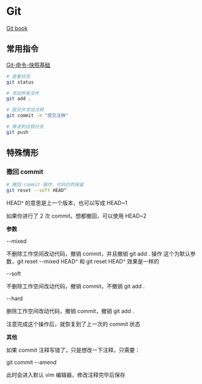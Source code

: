 # Git

[Git book](https://git-scm.com/book/zh/v2)

## 常用指令

[Git-命令-快照基础](https://git-scm.com/book/zh/v2/附录-C%3A-Git-命令-快照基础)

```bash
# 查看状态
git status

# 添加所有文件
git add .

# 提交并添加注释
git commit -m "提交注释"

# 推送到远程分支
git push
```

## 特殊情形

### 撤回 commit

```bash
# 撤回 commit 操作，代码仍然保留
git reset --soft HEAD^
```

HEAD^ 的意思是上一个版本，也可以写成 HEAD~1

如果你进行了 2 次 commit，想都撤回，可以使用 HEAD~2

**参数**

--mixed

不删除工作空间改动代码，撤销 commit，并且撤销 git add . 操作
这个为默认参数，git reset --mixed HEAD^ 和 git reset HEAD^ 效果是一样的

--soft

不删除工作空间改动代码，撤销 commit，不撤销 git add .

--hard

删除工作空间改动代码，撤销 commit，撤销 git add .

注意完成这个操作后，就恢复到了上一次的 commit 状态

**其他**

如果 commit 注释写错了，只是想改一下注释，只需要：

git commit --amend

此时会进入默认 vim 编辑器，修改注释完毕后保存
